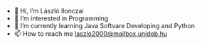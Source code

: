 - 👋 Hi, I’m László Ilonczai
- 👀 I’m interested in Programming
- 🌱 I’m currently learning Java Softvare Developing and Python
- 📫 How to reach me laszlo2000@mailbox.unideb.hu
<!-- - 😄 Pronouns: He
<!-- - ⚡ Fun fact: ...

<!---
Laszlo2000/Laszlo2000 is a ✨ special ✨ repository because its `README.md` (this file) appears on your GitHub profile.
You can click the Preview link to take a look at your changes.
--->
